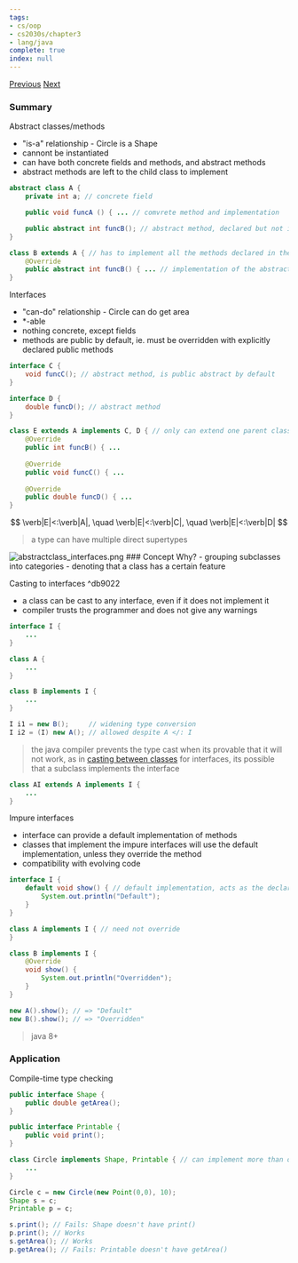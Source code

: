 ```yaml
---
tags:
- cs/oop
- cs2030s/chapter3
- lang/java
complete: true
index: null
---
```

[Previous](/labyrinth/notes/cs/cs2030s/LSP)   [Next](/labyrinth/notes/cs/cs2030s/wrapper_classes)
### Summary
Abstract classes/methods
- "is-a" relationship - Circle is a Shape
- cannont be instantiated
- can have both concrete fields and methods, and abstract methods
- abstract methods are left to the child class to implement
```java
abstract class A {
	private int a; // concrete field

	public void funcA () { ... // comvrete method and implementation

	public abstract int funcB(); // abstract method, declared but not implemented
}

class B extends A { // has to implement all the methods declared in the parent
	@Override
	public abstract int funcB() { ... // implementation of the abstract method
}
```

Interfaces
- "can-do" relationship - Circle can do get area
- \*-able
- nothing concrete, except fields
- methods are public by default, ie. must be overridden with explicitly declared public methods
```java
interface C {
	void funcC(); // abstract method, is public abstract by default
}

interface D {
	double funcD(); // abstract method
}

class E extends A implements C, D { // only can extend one parent class, but can implement multiple interfaces
	@Override
	public int funcB() { ...
    
	@Override
	public void funcC() { ...
	
	@Override
	public double funcD() { ...
}
```
$$
\verb|E|<:\verb|A|, \quad \verb|E|<:\verb|C|, \quad \verb|E|<:\verb|D|
$$
> a type can have multiple direct supertypes

<img src="/labyrinth/assets/abstractclass_interfaces.png" alt="abstractclass_interfaces.png" class="mx-auto object-none" style="">
### Concept
Why?
- grouping subclasses into categories
- denoting that a class has a certain feature

Casting to interfaces ^db9022
- a class can be cast to any interface, even if it does not implement it
- compiler trusts the programmer and does not give any warnings
```java
interface I {
	...
}

class A {
	...
}

class B implements I {
	...
}

I i1 = new B();     // widening type conversion
I i2 = (I) new A(); // allowed despite A </: I
```
> the java compiler prevents the type cast when its provable that it will not work, as in [casting between classes](/labyrinth/notes/cs/cs2030s/inheritance#^1f8d90)
> for interfaces, its possible that a subclass implements the interface
```java
class AI extends A implements I {
	...
}
```

Impure interfaces
- interface can provide a default implementation of methods
- classes that implement the impure interfaces will use the default implementation, unless they override the method
- compatibility with evolving code
```java
interface I {
	default void show() { // default implementation, acts as the declaration as well
		System.out.println("Default");
	}
}

class A implements I { // need not override
}

class B implements I {
	@Override
	void show() {
		System.out.println("Overridden");
	}
}

new A().show(); // => "Default"
new B().show(); // => "Overridden"
```
> java 8+
### Application
Compile-time type checking
```java
public interface Shape {
	public double getArea();
}

public interface Printable {
	public void print();
}

class Circle implements Shape, Printable { // can implement more than one interface
	...
}

Circle c = new Circle(new Point(0,0), 10);
Shape s = c;
Printable p = c;

s.print(); // Fails: Shape doesn't have print()
p.print(); // Works
s.getArea(); // Works
p.getArea(); // Fails: Printable doesn't have getArea()
```